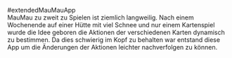 #extendedMauMauApp  
MauMau zu zweit zu Spielen ist ziemlich langweilig. Nach einem Wochenende auf einer Hütte mit viel Schnee und nur einem Kartenspiel wurde die Idee geboren die Aktionen der verschiedenen Karten dynamisch zu bestimmen. Da dies schwierig im Kopf zu behalten war entstand diese App um die Änderungen der Aktionen leichter nachverfolgen zu können.
